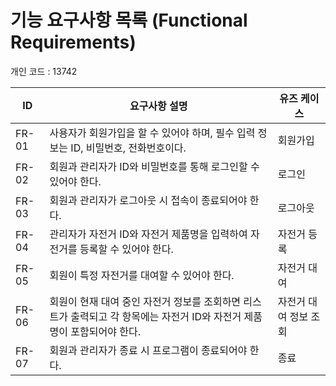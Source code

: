 # 기능 요구사항 목록 (Functional Requirements)
개인 코드 : 13742

| ID | 요구사항 설명 | 유즈 케이스 |
| --- | --- | --- |
| FR-01 | 사용자가 회원가입을 할 수 있어야 하며, 필수 입력 정보는 ID, 비밀번호, 전화번호이다. | 회원가입 |
| FR-02 | 회원과 관리자가 ID와 비밀번호를 통해 로그인할 수 있어야 한다. | 로그인 |
| FR-03 | 회원과 관리자가 로그아웃 시 접속이 종료되어야 한다. | 로그아웃 |
| FR-04 | 관리자가 자전거 ID와 자전거 제품명을 입력하여 자전거를 등록할 수 있어야 한다. | 자전거 등록 |
| FR-05 | 회원이 특정 자전거를 대여할 수 있어야 한다. | 자전거 대여 |
| FR-06 | 회원이 현재 대여 중인 자전거 정보를 조회하면 리스트가 출력되고 각 항목에는 자전거 ID와 자전거 제품명이 포함되어야 한다. | 자전거 대여 정보 조회 |
| FR-07 | 회원과 관리자가 종료 시 프로그램이 종료되어야 한다. | 종료 |
